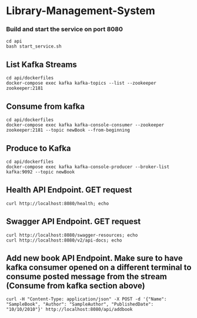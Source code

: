 # Library-Management-System


### Build and start the service on port 8080
```
cd api
bash start_service.sh
```

## List Kafka Streams
```
cd api/dockerfiles
docker-compose exec kafka kafka-topics --list --zookeeper zookeeper:2181
```

## Consume from kafka
```
cd api/dockerfiles
docker-compose exec kafka kafka-console-consumer --zookeeper zookeeper:2181 --topic newBook --from-beginning
```

## Produce to Kafka
```
cd api/dockerfiles
docker-compose exec kafka kafka-console-producer --broker-list kafka:9092 --topic newBook
```

## Health API Endpoint. GET request
```
curl http://localhost:8080/health; echo

```

## Swagger API Endpoint. GET request
```
curl http://localhost:8080/swagger-resources; echo
curl http://localhost:8080/v2/api-docs; echo
```

## Add new book API Endpoint. Make sure to have kafka consumer opened on a different terminal to consume posted message from the stream (Consume from kafka section above)
```
curl -H "Content-Type: application/json" -X POST -d '{"Name": "SampleBook", "Author": "SampleAuthor", "PublishedDate": "10/10/2010"}' http://localhost:8080/api/addbook
```
